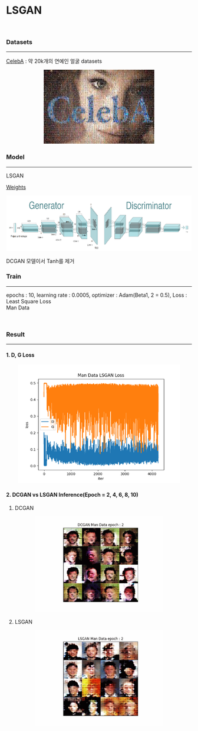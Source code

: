 # LSGAN
<br/>

### Datasets
-------------------
<a href='https://mmlab.ie.cuhk.edu.hk/projects/CelebA.html'>CelebA</a> : 약 20k개의 연예인 얼굴 datasets

<p align="center">
  <img src="./result/celeba.jfif" width="300" height="200"/>
</p>

### Model
-------------------
LSGAN

<a href='https://drive.google.com/drive/folders/1danZgK_eBRnnBUR43JkTtwnAptNxPJg4?usp=drive_link'>Weights</a>
<p align="center">
  <img src="./result/model.png" width="700" height="150"/>
</p>

DCGAN 모델이서 Tanh를 제거

### Train
-------------------
epochs : 10, learning rate : 0.0005, optimizer : Adam(Beta1, 2 = 0.5), Loss : Least Square Loss <br>
Man Data

<br/>

### Result
-------------------
#### 1. D, G Loss
<p align="center">
  <img src="./result/Man.png" width="440" height="320"/>
</p>

#### 2. DCGAN vs LSGAN Inference(Epoch = 2, 4, 6, 8, 10)
1. DCGAN
<p align="center">
  <img src="./result/DCGAN_man.gif" width="350" height="260"/>
</p>

2. LSGAN
<p align="center">
  <img src="./result/LSGAN_man.gif" width="350" height="260"/>
</p>

